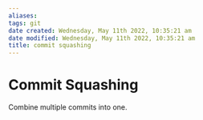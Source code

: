 ```yaml
---
aliases: 
tags: git 
date created: Wednesday, May 11th 2022, 10:35:21 am
date modified: Wednesday, May 11th 2022, 10:35:21 am
title: commit squashing
---
```


# Commit Squashing

Combine multiple commits into one.